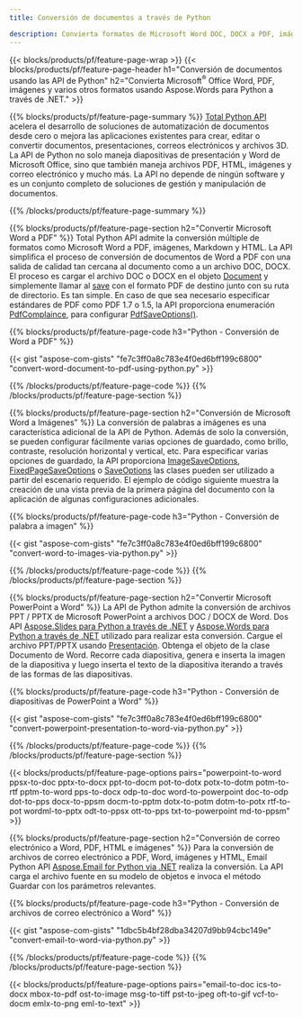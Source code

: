```yaml
---
title: Conversión de documentos a través de Python 

description: Convierta formatos de Microsoft Word DOC, DOCX a PDF, imágenes y más, así como diapositivas de presentación, mensajes de correo electrónico e imágenes en 3D con solo unas pocas líneas de código Python.
---
```


{{< blocks/products/pf/feature-page-wrap >}}
{{< blocks/products/pf/feature-page-header h1="Conversión de documentos usando las API de Python" h2="Convierta Microsoft<sup>&reg;</sup> Office Word, PDF, imágenes y varios otros formatos usando Aspose.Words para Python a través de .NET." >}}

{{% blocks/products/pf/feature-page-summary %}}
[Total Python API](https://products.aspose.com/total/python-net/) acelera el desarrollo de soluciones de automatización de documentos desde cero o mejora las aplicaciones existentes para crear, editar o convertir documentos, presentaciones, correos electrónicos y archivos 3D. La API de Python no solo maneja diapositivas de presentación y Word de Microsoft Office, sino que también maneja archivos PDF, HTML, imágenes y correo electrónico y mucho más. La API no depende de ningún software y es un conjunto completo de soluciones de gestión y manipulación de documentos.

{{% /blocks/products/pf/feature-page-summary  %}}

{{% blocks/products/pf/feature-page-section  h2="Convertir Microsoft Word a PDF" %}}
Total Python API admite la conversión múltiple de formatos como Microsoft Word a PDF, imágenes, Markdown y HTML. La API simplifica el proceso de conversión de documentos de Word a PDF con una salida de calidad tan cercana al documento como a un archivo DOC, DOCX. El proceso es cargar el archivo DOC o DOCX en el objeto [Document](https://reference.aspose.com/words/python-net/aspose.words/document/) y simplemente llamar al [save](https://reference.aspose.com/words/python-net/aspose.words/document/save/) con el formato PDF de destino junto con su ruta de directorio. Es tan simple. En caso de que sea necesario especificar estándares de PDF como PDF 1.7 o 1.5, la API proporciona enumeración [PdfComplaince](https://reference.aspose.com/words/python-net/aspose.words.saving/pdfcompliance/), para configurar [PdfSaveOptions()](https://reference.aspose.com/words/python-net/aspose.words.saving/pdfsaveoptions/). 

{{% blocks/products/pf/feature-page-code h3="Python - Conversión de Word a PDF" %}}

{{< gist "aspose-com-gists" "fe7c3ff0a8c783e4f0ed6bff199c6800" "convert-word-document-to-pdf-using-python.py" >}}

{{% /blocks/products/pf/feature-page-code  %}}
{{% /blocks/products/pf/feature-page-section %}}

{{% blocks/products/pf/feature-page-section  h2="Conversión de Microsoft Word a Imágenes" %}}
La conversión de palabras a imágenes es una característica adicional de la API de Python. Además de solo la conversión, se pueden configurar fácilmente varias opciones de guardado, como brillo, contraste, resolución horizontal y vertical, etc. Para especificar varias opciones de guardado, la API proporciona [ImageSaveOptions](https://reference.aspose.com/words/python-net/aspose.words.saving/imagesaveoptions/), [FixedPageSaveOptions](https://reference.aspose.com/words/python-net/aspose.words.saving/fixedpagesaveoptions/) o [SaveOptions](https://reference.aspose.com/words/python-net/aspose.words.saving/saveoptions/) las clases pueden ser utilizado a partir del escenario requerido. El ejemplo de código siguiente muestra la creación de una vista previa de la primera página del documento con la aplicación de algunas configuraciones adicionales.

{{% blocks/products/pf/feature-page-code h3="Python - Conversión de palabra a imagen" %}}

{{< gist "aspose-com-gists" "fe7c3ff0a8c783e4f0ed6bff199c6800" "convert-word-to-images-via-python.py" >}}

{{% /blocks/products/pf/feature-page-code  %}}
{{% /blocks/products/pf/feature-page-section %}}

{{% blocks/products/pf/feature-page-section  h2="Convertir Microsoft PowerPoint a Word" %}}
La API de Python admite la conversión de archivos PPT / PPTX de Microsoft PowerPoint a archivos DOC / DOCX de Word. Dos API [Aspose.Slides para Python a través de .NET](https://products.aspose.com/slides/python-net/) y [Aspose.Words para Python a través de .NET](https://products.aspose.com/words/python-net/) utilizado para realizar esta conversión. Cargue el archivo PPT/PPTX usando [Presentación](https://reference.aspose.com/slides/python-net/aspose.slides/presentation/). Obtenga el objeto de la clase Documento de Word. Recorre cada diapositiva, genera e inserta la imagen de la diapositiva y luego inserta el texto de la diapositiva iterando a través de las formas de las diapositivas.

{{% blocks/products/pf/feature-page-code h3="Python - Conversión de diapositivas de PowerPoint a Word" %}}

{{< gist "aspose-com-gists" "fe7c3ff0a8c783e4f0ed6bff199c6800" "convert-powerpoint-presentation-to-word-via-python.py" >}}


{{% /blocks/products/pf/feature-page-code  %}}
{{% /blocks/products/pf/feature-page-section %}}


{{< blocks/products/pf/feature-page-options pairs="powerpoint-to-word ppsx-to-doc pptx-to-docx ppt-to-docm pot-to-dotx potx-to-dotm potm-to-rtf pptm-to-word pps-to-docx odp-to-doc word-to-powerpoint doc-to-odp dot-to-pps docx-to-ppsm docm-to-pptm dotx-to-potm dotm-to-potx rtf-to-pot wordml-to-pptx odt-to-ppsx ott-to-pps txt-to-powerpoint md-to-ppsm" >}}

{{% blocks/products/pf/feature-page-section  h2="Conversión de correo electrónico a Word, PDF, HTML e imágenes" %}}
Para la conversión de archivos de correo electrónico a PDF, Word, imágenes y HTML, Email Python API [Aspose.Email for Python via .NET](https://products.aspose.com/email/python-net/) realiza la conversión. La API carga el archivo fuente en su modelo de objetos e invoca el método Guardar con los parámetros relevantes. 

{{% blocks/products/pf/feature-page-code h3="Python - Conversión de archivos de correo electrónico a Word" %}}

{{< gist "aspose-com-gists" "1dbc5b4bf28dba34207d9bb94cbc149e" "convert-email-to-word-via-python.py" >}}

{{% /blocks/products/pf/feature-page-code  %}}
{{% /blocks/products/pf/feature-page-section %}}

{{< blocks/products/pf/feature-page-options pairs="email-to-doc ics-to-docx mbox-to-pdf ost-to-image msg-to-tiff pst-to-jpeg oft-to-gif vcf-to-docm emlx-to-png eml-to-text" >}}